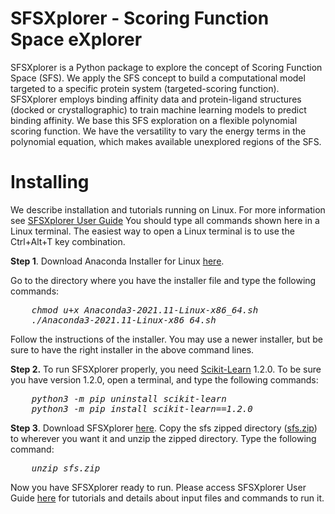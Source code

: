 # SFSXplorer - Scoring Function Space eXplorer
SFSXplorer is a Python package to explore the concept of Scoring Function Space (SFS). We apply the SFS concept to build a computational model targeted to a specific protein system (targeted-scoring function). SFSXplorer employs binding affinity data and protein-ligand structures (docked or crystallographic) to train machine learning models to predict binding affinity. We base this SFS exploration on a flexible polynomial scoring function. We have the versatility to vary the energy terms in the polynomial equation, which makes available unexplored regions of the SFS. 
# Installing
We describe installation and tutorials running on Linux. For more information see <a href="https://azevedolab.net/resources/sfsxplorer_2023.pdf" title ="SFSXplorer User Guide">SFSXplorer User Guide</a>
You should type all commands shown here in a Linux terminal. The easiest way to open
a Linux terminal is to use the Ctrl+Alt+T key combination.

<B>Step 1</B>. Download Anaconda Installer for Linux <a href="https://repo.anaconda.com/archive/Anaconda3-2021.11-Linux-x86_64.sh" title="Anaconda Installer for Linux">here</a>.

Go to the directory where you have the installer file and type the following commands:
<pre><I>    chmod u+x Anaconda3-2021.11-Linux-x86_64.sh
    ./Anaconda3-2021.11-Linux-x86_64.sh</I></pre>
<P>Follow the instructions of the installer. You may use a newer installer, but be sure to have the right installer in the above command lines.
</P>
<B>Step 2.</B> To run SFSXplorer properly, you need <a href="https://scikit-learn.org/stable/" title="Scikit-Learn. Machine Learning in Python">Scikit-Learn</a> 1.2.0. To be sure you have
version 1.2.0, open a terminal, and type the following commands:
<pre><I>    python3 -m pip uninstall scikit-learn
    python3 -m pip install scikit-learn==1.2.0</I></pre>
    
<P><B>Step 3</B>. Download SFSXplorer <a href="https://github.com/azevedolab/SFSXplorer/raw/master/sfs.zip" title="Zipped folder with SFSXplorer">here</a>. Copy the sfs zipped directory (<a href="https://github.com/azevedolab/SFSXplorer/raw/master/sfs.zip" title="Zipped folder with SFSXplorer">sfs.zip</a>) to wherever you want it and unzip the zipped directory.
Type the following command:</P>
<pre><I>    unzip sfs.zip</I></pre>
<P>Now you have SFSXplorer ready to run. Please access SFSXplorer User Guide <a href="https://azevedolab.net/resources/sfsxplorer_2023.pdf" title ="SFSXplorer User Guide">here</a> for tutorials and details about input files and commands to run it.

